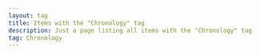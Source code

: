 ```yaml
---
layout: tag
title: Items with the "Chronology" tag
description: Just a page listing all items with the "Chronology" tag
tag: Chronology
---
```

